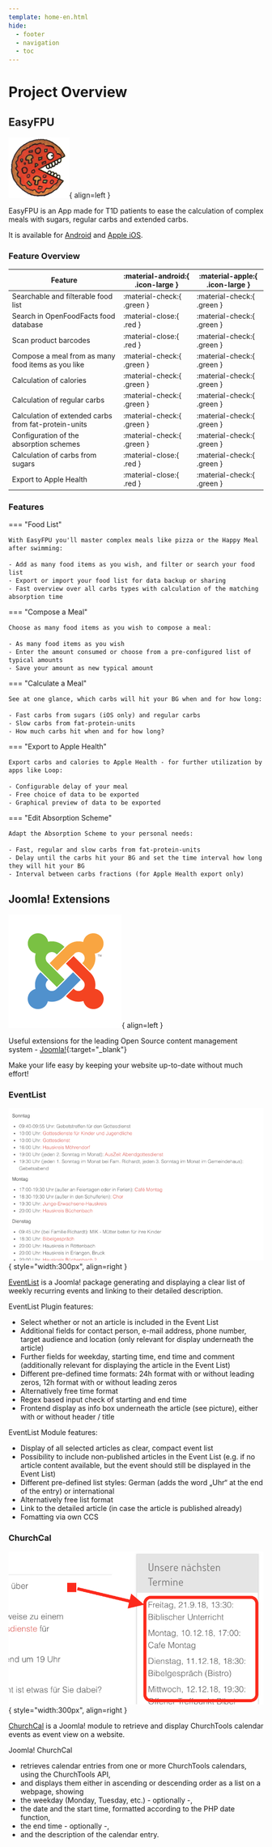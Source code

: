 ```yaml
---
template: home-en.html
hide:
  - footer
  - navigation
  - toc
---
```

# Project Overview

## EasyFPU

![EasyFPU App Icon](assets/images/pizza_small.png){ align=left }

EasyFPU is an App made for T1D patients to ease the calculation of complex meals with sugars, regular carbs and extended carbs.

It is available for [Android](https://www.rueth.info/Android-EasyFPU) and [Apple iOS](https://www.rueth.info/iOS-EasyFPU).

### Feature Overview

| Feature                                              | :material-android:{ .icon-large } | :material-apple:{ .icon-large }   |
| ---------------------------------------------------- | --------------------------------- | --------------------------------- |  
| Searchable and filterable food list                  | :material-check:{ .green }        | :material-check:{ .green }        |
| Search in OpenFoodFacts food database                | :material-close:{ .red }          | :material-check:{ .green }        |
| Scan product barcodes                                | :material-close:{ .red }          | :material-check:{ .green }        |
| Compose a meal from as many food items as you like   | :material-check:{ .green }        | :material-check:{ .green }        |
| Calculation of calories                              | :material-check:{ .green }        | :material-check:{ .green }        |
| Calculation of regular carbs                         | :material-check:{ .green }        | :material-check:{ .green }        |
| Calculation of extended carbs from fat-protein-units | :material-check:{ .green }        | :material-check:{ .green }        |
| Configuration of the absorption schemes              | :material-check:{ .green }        | :material-check:{ .green }        |
| Calculation of carbs from sugars                     | :material-close:{ .red }          | :material-check:{ .green }        |
| Export to Apple Health                               | :material-close:{ .red }          | :material-check:{ .green }        |

### Features

=== "Food List"

    With EasyFPU you'll master complex meals like pizza or the Happy Meal after swimming:

    - Add as many food items as you wish, and filter or search your food list
    - Export or import your food list for data backup or sharing
    - Fast overview over all carbs types with calculation of the matching absorption time

=== "Compose a Meal"

    Choose as many food items as you wish to compose a meal:

    - As many food items as you wish
    - Enter the amount consumed or choose from a pre-configured list of typical amounts
    - Save your amount as new typical amount

=== "Calculate a Meal"

    See at one glance, which carbs will hit your BG when and for how long:

    - Fast carbs from sugars (iOS only) and regular carbs
    - Slow carbs from fat-protein-units
    - How much carbs hit when and for how long?

=== "Export to Apple Health"

    Export carbs and calories to Apple Health - for further utilization by apps like Loop:

    - Configurable delay of your meal
    - Free choice of data to be exported
    - Graphical preview of data to be exported

=== "Edit Absorption Scheme"

    Adapt the Absorption Scheme to your personal needs:

    - Fast, regular and slow carbs from fat-protein-units
    - Delay until the carbs hit your BG and set the time interval how long they will hit your BG
    - Interval between carbs fractions (for Apple Health export only)

## Joomla! Extensions

![Joomla! Logo](assets/images/Joomla-flat-logo-en.png){ align=left }

Useful extensions for the leading Open Source content management system - [Joomla!](https://www.joomla.org){:target="_blank"}

Make your life easy by keeping your website up-to-date without much effort!

### EventList

![EventList screenshot](assets/images/Portfolio_EventList.png){ style="width:300px", align=right }

[EventList](https://www.rueth.info/joomla4-eventlist) is a Joomla! package generating and displaying a clear list of weekly recurring events and linking to their detailed description.

EventList Plugin features:

- Select whether or not an article is included in the Event List
- Additional fields for contact person, e-mail address, phone number, target audience and location (only relevant for display underneath the article)
- Further fields for weekday, starting time, end time and comment (additionally relevant for displaying the article in the Event List)
- Different pre-defined time formats: 24h format with or without leading zeros, 12h format with or without leading zeros
- Alternatively free time format
- Regex based input check of starting and end time
- Frontend display as info box underneath the article (see picture), either with or without header / title

EventList Module features:

- Display of all selected articles as clear, compact event list
- Possibility to include non-published articles in the Event List (e.g. if no article content available, but the event should still be displayed in the Event List)
- Different pre-defined list styles: German (adds the word „Uhr“ at the end of the entry) or international
- Alternatively free list format
- Link to the detailed article (in case the article is published already)
- Fomatting via own CCS

### ChurchCal

![ChruchCal screenshot](assets/images/Portfolio_ChurchCal.png){ style="width:300px", align=right }

[ChurchCal](https://www.rueth.info/joomla-churchcal) is a Joomla! module to retrieve and display ChurchTools calendar events as event view on a website.

Joomla! ChurchCal

- retrieves calendar entries from one or more ChurchTools calendars, using the ChurchTools API,
- and displays them either in ascending or descending order as a list on a webpage, showing
- the weekday (Monday, Tuesday, etc.) - optionally -,
- the date and the start time, formatted according to the PHP date function,
- the end time - optionally -,
- and the description of the calendar entry.
